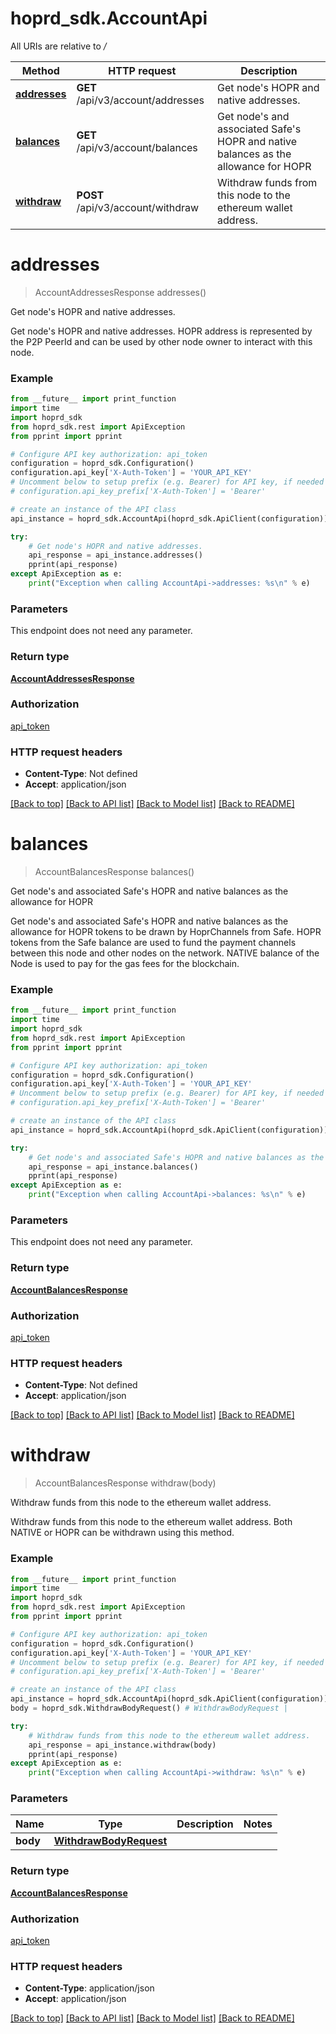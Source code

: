 # hoprd_sdk.AccountApi

All URIs are relative to */*

Method | HTTP request | Description
------------- | ------------- | -------------
[**addresses**](AccountApi.md#addresses) | **GET** /api/v3/account/addresses | Get node&#x27;s HOPR and native addresses.
[**balances**](AccountApi.md#balances) | **GET** /api/v3/account/balances | Get node&#x27;s and associated Safe&#x27;s HOPR and native balances as the allowance for HOPR
[**withdraw**](AccountApi.md#withdraw) | **POST** /api/v3/account/withdraw | Withdraw funds from this node to the ethereum wallet address.

# **addresses**
> AccountAddressesResponse addresses()

Get node's HOPR and native addresses.

Get node's HOPR and native addresses.  HOPR address is represented by the P2P PeerId and can be used by other node owner to interact with this node.

### Example
```python
from __future__ import print_function
import time
import hoprd_sdk
from hoprd_sdk.rest import ApiException
from pprint import pprint

# Configure API key authorization: api_token
configuration = hoprd_sdk.Configuration()
configuration.api_key['X-Auth-Token'] = 'YOUR_API_KEY'
# Uncomment below to setup prefix (e.g. Bearer) for API key, if needed
# configuration.api_key_prefix['X-Auth-Token'] = 'Bearer'

# create an instance of the API class
api_instance = hoprd_sdk.AccountApi(hoprd_sdk.ApiClient(configuration))

try:
    # Get node's HOPR and native addresses.
    api_response = api_instance.addresses()
    pprint(api_response)
except ApiException as e:
    print("Exception when calling AccountApi->addresses: %s\n" % e)
```

### Parameters
This endpoint does not need any parameter.

### Return type

[**AccountAddressesResponse**](AccountAddressesResponse.md)

### Authorization

[api_token](../README.md#api_token)

### HTTP request headers

 - **Content-Type**: Not defined
 - **Accept**: application/json

[[Back to top]](#) [[Back to API list]](../README.md#documentation-for-api-endpoints) [[Back to Model list]](../README.md#documentation-for-models) [[Back to README]](../README.md)

# **balances**
> AccountBalancesResponse balances()

Get node's and associated Safe's HOPR and native balances as the allowance for HOPR

Get node's and associated Safe's HOPR and native balances as the allowance for HOPR tokens to be drawn by HoprChannels from Safe.  HOPR tokens from the Safe balance are used to fund the payment channels between this node and other nodes on the network. NATIVE balance of the Node is used to pay for the gas fees for the blockchain.

### Example
```python
from __future__ import print_function
import time
import hoprd_sdk
from hoprd_sdk.rest import ApiException
from pprint import pprint

# Configure API key authorization: api_token
configuration = hoprd_sdk.Configuration()
configuration.api_key['X-Auth-Token'] = 'YOUR_API_KEY'
# Uncomment below to setup prefix (e.g. Bearer) for API key, if needed
# configuration.api_key_prefix['X-Auth-Token'] = 'Bearer'

# create an instance of the API class
api_instance = hoprd_sdk.AccountApi(hoprd_sdk.ApiClient(configuration))

try:
    # Get node's and associated Safe's HOPR and native balances as the allowance for HOPR
    api_response = api_instance.balances()
    pprint(api_response)
except ApiException as e:
    print("Exception when calling AccountApi->balances: %s\n" % e)
```

### Parameters
This endpoint does not need any parameter.

### Return type

[**AccountBalancesResponse**](AccountBalancesResponse.md)

### Authorization

[api_token](../README.md#api_token)

### HTTP request headers

 - **Content-Type**: Not defined
 - **Accept**: application/json

[[Back to top]](#) [[Back to API list]](../README.md#documentation-for-api-endpoints) [[Back to Model list]](../README.md#documentation-for-models) [[Back to README]](../README.md)

# **withdraw**
> AccountBalancesResponse withdraw(body)

Withdraw funds from this node to the ethereum wallet address.

Withdraw funds from this node to the ethereum wallet address.  Both NATIVE or HOPR can be withdrawn using this method.

### Example
```python
from __future__ import print_function
import time
import hoprd_sdk
from hoprd_sdk.rest import ApiException
from pprint import pprint

# Configure API key authorization: api_token
configuration = hoprd_sdk.Configuration()
configuration.api_key['X-Auth-Token'] = 'YOUR_API_KEY'
# Uncomment below to setup prefix (e.g. Bearer) for API key, if needed
# configuration.api_key_prefix['X-Auth-Token'] = 'Bearer'

# create an instance of the API class
api_instance = hoprd_sdk.AccountApi(hoprd_sdk.ApiClient(configuration))
body = hoprd_sdk.WithdrawBodyRequest() # WithdrawBodyRequest | 

try:
    # Withdraw funds from this node to the ethereum wallet address.
    api_response = api_instance.withdraw(body)
    pprint(api_response)
except ApiException as e:
    print("Exception when calling AccountApi->withdraw: %s\n" % e)
```

### Parameters

Name | Type | Description  | Notes
------------- | ------------- | ------------- | -------------
 **body** | [**WithdrawBodyRequest**](WithdrawBodyRequest.md)|  | 

### Return type

[**AccountBalancesResponse**](AccountBalancesResponse.md)

### Authorization

[api_token](../README.md#api_token)

### HTTP request headers

 - **Content-Type**: application/json
 - **Accept**: application/json

[[Back to top]](#) [[Back to API list]](../README.md#documentation-for-api-endpoints) [[Back to Model list]](../README.md#documentation-for-models) [[Back to README]](../README.md)

